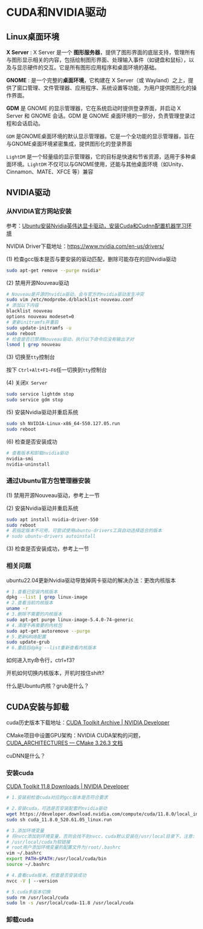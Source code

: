 

# CUDA和NVIDIA驱动

## Linux桌面环境

**X Server** : X Server 是一个 **图形服务器**，提供了图形界面的底层支持，管理所有与图形显示相关的内容，包括绘制图形界面、处理输入事件（如键盘和鼠标），以及与显示硬件的交互。它是所有图形应用程序和桌面环境的基础。

**GNOME** : 是一个完整的**桌面环境**，它构建在 X Server（或 Wayland）之上，提供了窗口管理、文件管理器、应用程序、系统设置等功能，为用户提供图形化的操作界面。

**GDM** 是 GNOME 的显示管理器，它在系统启动时提供登录界面，并启动 X Server 和 GNOME 会话。GDM 是 GNOME 桌面环境的一部分，负责管理登录过程和会话启动。

`GDM` 是GNOME桌面环境的默认显示管理器。它是一个全功能的显示管理器，旨在与GNOME桌面环境紧密集成，提供图形化的登录界面

`LightDM` 是一个轻量级的显示管理器，它的目标是快速和节省资源，适用于多种桌面环境。`LightDM` 不仅可以与GNOME使用，还能与其他桌面环境（如Unity、Cinnamon、MATE、XFCE 等）兼容

## NVIDIA驱动

### 从NVIDIA官方网站安装

参考：[Ubuntu安装Nvidia英伟达显卡驱动，安装Cuda和Cudnn配置机器学习环境](https://qii404.me/2021/07/03/ubuntu-install-nvidia-driver.html)

NVIDIA Driver下载地址：https://www.nvidia.com/en-us/drivers/

(1) 检查gcc版本是否与要安装的驱动匹配，删除可能存在的旧Nvidia驱动

```bash
sudo apt-get remove --purge nvidia*
```

(2) 禁用开源Nouveau驱动

```bash
# Nouveau是开源的nvidia驱动，会与官方的nvidia驱动发生冲突
sudo vim /etc/modprobe.d/blacklist-nouveau.conf
# 添加以下内容
blacklist nouveau
options nouveau modeset=0
# 更新initramfs并重启
sudo update-initramfs -u
sudo reboot
# 检查是否已禁用Nouveau驱动，执行以下命令应没有输出才对
lsmod | grep nouveau
```

(3) 切换至`tty`控制台

按下 `Ctrl+Alt+F1~F6`任一切换到`tty`控制台

(4) 关闭`X Server`

```bash
sudo service lightdm stop
sudo service gdm stop
```

(5) 安装Nvidia驱动并重启系统

```bash
sudo sh NVIDIA-Linux-x86_64-550.127.05.run
sudo reboot
```

(6) 检查是否安装成功

```bash
# 查看版本和卸载nvidia驱动
nvidia-smi
nvidia-uninstall
```

### 通过Ubuntu官方包管理器安装

(1) 禁用开源Nouveau驱动，参考上一节

(2) 安装Nvidia驱动并重启系统

```bash
sudo apt install nvidia-driver-550
sudo reboot
# 若指定版本不可用，可尝试使用ubuntu-drivers工具自动选择适合的版本
# sudo ubuntu-drivers autoinstall 
```

(3) 检查是否安装成功，参考上一节

### 相关问题

ubuntu22.04更新Nvidia驱动导致掉网卡驱动的解决办法：更改内核版本

```bash
# 1.查看已安装内核版本
dpkg --list | grep linux-image
# 2.查看当前内核版本
uname -r
# 3.删除不需要的内核版本
sudo apt-get purge linux-image-5.4.0-74-generic
# 4.清理不再需要的内核包
sudo apt-get autoremove --purge
# 5.更新GRUB配置
sudo update-grub
# 6.重启后dpkg --list重新查看内核版本
```

如何进入tty命令行，ctrl+f3?

开机如何切换内核版本，开机时按住shift?

什么是Ubuntu内核？grub是什么？

### 

## CUDA安装与卸载

cuda历史版本下载地址：[CUDA Toolkit Archive | NVIDIA Developer](https://developer.nvidia.com/cuda-toolkit-archive)

CMake项目中设置GPU架构：NVIDIA CUDA架构的问题，[CUDA_ARCHITECTURES — CMake 3.26.3 文档](https://cmake.org/cmake/help/latest/prop_tgt/CUDA_ARCHITECTURES.html)

cuDNN是什么？

### 安装cuda

[CUDA Toolkit 11.8 Downloads | NVIDIA Developer](https://developer.nvidia.com/cuda-11-8-0-download-archive?target_os=Linux&target_arch=x86_64&Distribution=Ubuntu&target_version=18.04&target_type=runfile_local)

```bash
# 1.安装前检查cuda对应的gcc版本是否符合要求

# 2.安装cuda，可选是否安装配套的nvidia驱动
wget https://developer.download.nvidia.com/compute/cuda/11.8.0/local_installers/cuda_11.8.0_520.61.05_linux.run
sudo sh cuda_11.8.0_520.61.05_linux.run

# 3.添加环境变量
# 将nvcc添加到环境变量，否则会找不到nvcc，cuda默认安装在/usr/local目录下，注意:
# /usr/local/cuda为软链接
# root用户添加环境变量的配置文件为/root/.bashrc
vim ~/.bashrc
export PATH=$PATH:/usr/local/cuda/bin
source ~/.bashrc

# 4.查看cuda版本，检查是否安装成功
nvcc -V | --version

# 5.cuda多版本切换
sudo rm /usr/local/cuda
sudo ln -s /usr/local/cuda-11.8 /usr/local/cuda
```

### 卸载cuda

